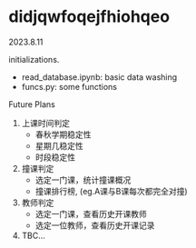 # didjqwfoqejfhiohqeo

2023.8.11

initializations. 
- read_database.ipynb: basic data washing
- funcs.py: some functions 

Future Plans
1. 上课时间判定
    - 春秋学期稳定性
    - 星期几稳定性
    - 时段稳定性
2. 撞课判定
    - 选定一门课，统计撞课概况
    - 撞课排行榜, (eg.A课与B课每次都完全对撞)
3. 教师判定
    - 选定一门课，查看历史开课教师
    - 选定一位教师，查看历史开课记录
4. TBC...
